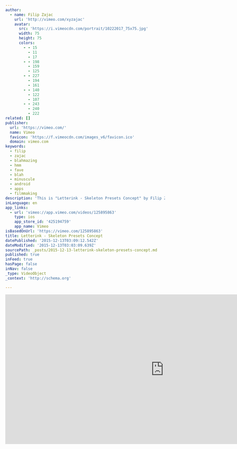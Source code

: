 ```yaml
---
author:
  - name: Filip Zajac
    url: 'http://vimeo.com/xyzajac'
    avatar:
      src: 'https://i.vimeocdn.com/portrait/10222017_75x75.jpg'
      width: 75
      height: 75
      colors:
        - - 15
          - 11
          - 17
        - - 198
          - 159
          - 125
        - - 227
          - 194
          - 161
        - - 140
          - 122
          - 107
        - - 243
          - 240
          - 222
related: []
publisher:
  url: 'https://vimeo.com/'
  name: Vimeo
  favicon: 'https://f.vimeocdn.com/images_v6/favicon.ico'
  domain: vimeo.com
keywords:
  - filip
  - zajac
  - blahmazing
  - hmm
  - fave
  - blah
  - minuscule
  - android
  - apps
  - filmmaking
description: 'This is "Letterink - Skeleton Presets Concept" by Filip Zajac on Vimeo, the home for high quality videos and the people who love them.'
inLanguage: en
app_links:
  - url: 'vimeo://app.vimeo.com/videos/125895863'
    type: ios
    app_store_id: '425194759'
    app_name: Vimeo
isBasedOnUrl: 'https://vimeo.com/125895863'
title: Letterink - Skeleton Presets Concept
datePublished: '2015-12-13T03:09:12.542Z'
dateModified: '2015-12-13T03:03:09.639Z'
sourcePath: _posts/2015-12-13-letterink-skeleton-presets-concept.md
published: true
inFeed: true
hasPage: false
inNav: false
_type: VideoObject
_context: 'http://schema.org'

---
```

<iframe src="https://cdn.embedly.com/widgets/media.html?src=https%3A%2F%2Fplayer.vimeo.com%2Fvideo%2F125895863&amp;url=https%3A%2F%2Fvimeo.com%2F125895863&amp;image=http%3A%2F%2Fi.vimeocdn.com%2Fvideo%2F516154746_1280.jpg&amp;key=b7d04c9b404c499eba89ee7072e1c4f7&amp;type=text%2Fhtml&amp;schema=vimeo" width="1000" height="473" scrolling="no" frameborder="0" allowfullscreen="allowfullscreen" style=""></iframe>